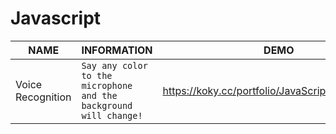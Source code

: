 # Javascript

|NAME            |INFORMATION                    |DEMO                         |
|----------------|-------------------------------|-----------------------------|
|Voice Recognition|`Say any color to the microphone and the background will change!`           |  https://koky.cc/portfolio/JavaScript/colorchange/          |
